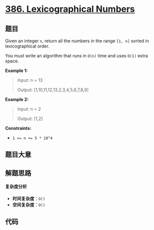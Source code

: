 # [386. Lexicographical Numbers](https://leetcode.com/problems/lexicographical-numbers/)

## 题目

Given an integer `n`, return all the numbers in the range `[1, n]` sorted in
lexicographical order.

You must write an algorithm that runs in `O(n)` time and uses `O(1)` extra
space.

**Example 1:**

> Input: n = 13
>
> Output: [1,10,11,12,13,2,3,4,5,6,7,8,9]

**Example 2:**

> Input: n = 2
>
> Output: [1,2]

**Constraints:**

- `1 <= n <= 5 * 10^4`

## 题目大意

## 解题思路

#### 复杂度分析

- **时间复杂度**：`O()`
- **空间复杂度**：`O()`

## 代码

```javascript

```
